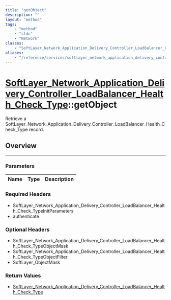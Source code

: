 ```yaml
---
title: "getObject"
description: ""
layout: "method"
tags:
    - "method"
    - "sldn"
    - "Network"
classes:
    - "SoftLayer_Network_Application_Delivery_Controller_LoadBalancer_Health_Check_Type"
aliases:
    - "/reference/services/softlayer_network_application_delivery_controller_loadbalancer_health_check_type/getObject"
---
```

# [SoftLayer_Network_Application_Delivery_Controller_LoadBalancer_Health_Check_Type](/reference/services/SoftLayer_Network_Application_Delivery_Controller_LoadBalancer_Health_Check_Type)::getObject


Retrieve a SoftLayer_Network_Application_Delivery_Controller_LoadBalancer_Health_Check_Type record.


## Overview 


-----

### Parameters 
|Name | Type | Description |
| --- | --- | --- |


### Required Headers
* SoftLayer_Network_Application_Delivery_Controller_LoadBalancer_Health_Check_TypeInitParameters
* authenticate


### Optional Headers
* SoftLayer_Network_Application_Delivery_Controller_LoadBalancer_Health_Check_TypeObjectMask
* SoftLayer_Network_Application_Delivery_Controller_LoadBalancer_Health_Check_TypeObjectFilter
* SoftLayer_ObjectMask

### Return Values
* <a href='/reference/datatypes/SoftLayer_Network_Application_Delivery_Controller_LoadBalancer_Health_Check_Type'>SoftLayer_Network_Application_Delivery_Controller_LoadBalancer_Health_Check_Type </a>




